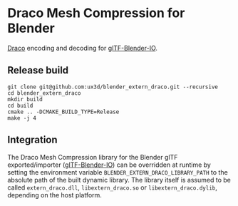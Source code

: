 # Draco Mesh Compression for Blender

[Draco](https://github.com/google/draco) encoding and decoding for [glTF-Blender-IO](https://github.com/KhronosGroup/glTF-Blender-IO).

## Release build

```
git clone git@github.com:ux3d/blender_extern_draco.git --recursive
cd blender_extern_draco
mkdir build
cd build
cmake .. -DCMAKE_BUILD_TYPE=Release
make -j 4
```

## Integration

The Draco Mesh Compression library for the Blender glTF exported/importer ([glTF-Blender-IO](https://github.com/KhronosGroup/glTF-Blender-IO)) can be overridden at runtime by setting the environment variable `BLENDER_EXTERN_DRACO_LIBRARY_PATH` to the absolute path of the built dynamic library. The library itself is assumed to be called `extern_draco.dll`, `libextern_draco.so` or `libextern_draco.dylib`, depending on the host platform.

